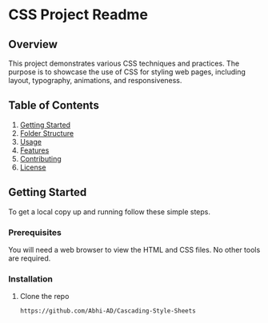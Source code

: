 
# CSS Project Readme


## Overview

This project demonstrates various CSS techniques and practices. The purpose is to showcase the use of CSS for styling web pages, including layout, typography, animations, and responsiveness.

## Table of Contents

1. [Getting Started](#getting-started)
2. [Folder Structure](#folder-structure)
3. [Usage](#usage)
4. [Features](#features)
5. [Contributing](#contributing)
6. [License](#license)

## Getting Started

To get a local copy up and running follow these simple steps.

### Prerequisites

You will need a web browser to view the HTML and CSS files. No other tools are required.

### Installation

1. Clone the repo
   ```sh
   https://github.com/Abhi-AD/Cascading-Style-Sheets
